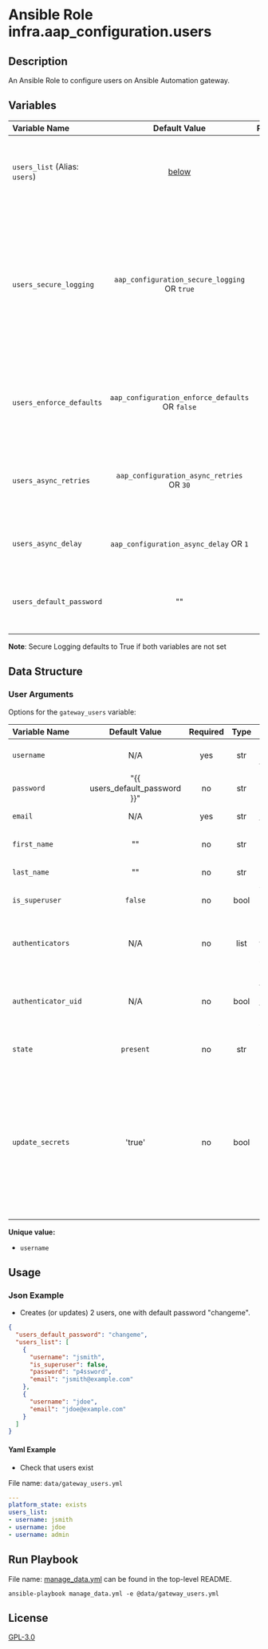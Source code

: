 # Ansible Role infra.aap_configuration.users

## Description

An Ansible Role to configure users on Ansible Automation gateway.

## Variables

| Variable Name                                     |                    Default Value                    | Required | Description                                                                                                                                                 |                                                      |
|:--------------------------------------------------|:---------------------------------------------------:|:--------:|:------------------------------------------------------------------------------------------------------------------------------------------------------------|:----------------------------------------------------:|
| `users_list` (Alias: `users`)  |              [below](#user-arguments)               |   yes    | Data structure describing your user entries described below.                                                                                                |                |
| `users_secure_logging`      |  `aap_configuration_secure_logging` OR `true`   |    no    | Whether or not to include the sensitive user role tasks in the log. Set this value to `True` if you will be providing your sensitive values from elsewhere. |      |
| `users_enforce_defaults`    | `aap_configuration_enforce_defaults` OR `false` |    no    | Whether or not to enforce default option values on only the user role.                                                                                      |      README.md#enforcing-defaults)      |
| `users_async_retries`       |    `aap_configuration_async_retries` OR `30`    |    no    | This variable sets the number of retries to attempt for the role.                                                                                           |  |
| `users_async_delay`         |     `aap_configuration_async_delay` OR `1`      |    no    | This sets the delay between retries for the role.                                                                                                           |  |
| `users_default_password`                   |                         ""                          |    no    | Global variable to set the password for all users.                                                                                                          |                                                      |

**Note**: Secure Logging defaults to True if both variables are not set

## Data Structure

### User Arguments

Options for the `gateway_users` variable:

| Variable Name       |             Default Value             | Required | Type | Description                                                                                                                                                           |
|:--------------------|:-------------------------------------:|:--------:|:----:|:----------------------------------------------------------------------------------------------------------------------------------------------------------------------|
| `username`          |                  N/A                  |   yes    | str  | The username of the user                                                                                                                                              |
| `password`          | "{{ users_default_password }}" |    no    | str  | The password of the user                                                                                                                                              |
| `email`             |                  N/A                  |   yes    | str  | The email of the user                                                                                                                                                 |
| `first_name`        |                  ""                   |    no    | str  | The first name of the user                                                                                                                                            |
| `last_name`         |                  ""                   |    no    | str  | The last name of the user                                                                                                                                             |
| `is_superuser`      |                `false`                |    no    | bool | Whether the user is a superuser                                                                                                                                       |
| `authenticators`    |                 N/A                   |    no    | list | List of authenticators this user is associated with                                                                                                                   |
| `authenticator_uid` |                 N/A                   |    no    | bool | UID coming from the authenticators the user is associated with                                                                                                        |
| `state`             |               `present`               |    no    | str  | Desired state of the resource.                                                                                                                                        |
| `update_secrets`    |                'true'                 |    no    | bool | True will always change password if user specifies password, even if API gives $encrypted$ for password. False will only set the password if other values change too. |

**Unique value:**

- `username`

## Usage

### Json Example

- Creates (or updates) 2 users, one with default password "changeme".

```json
{
  "users_default_password": "changeme",
  "users_list": [
    {
      "username": "jsmith",
      "is_superuser": false,
      "password": "p4ssword",
      "email": "jsmith@example.com"
    },
    {
      "username": "jdoe",
      "email": "jdoe@example.com"
    }
  ]
}
```

#### Yaml Example

- Check that users exist

File name: `data/gateway_users.yml`

```yaml
---
platform_state: exists
users_list:
- username: jsmith
- username: jdoe
- username: admin
```

## Run Playbook

File name: [manage_data.yml](../../README.md#example-ansible-playbook) can be found in the top-level README.

```shell
ansible-playbook manage_data.yml -e @data/gateway_users.yml
```

## License

[GPL-3.0](https://github.com/redhat-cop/aap_configuration#licensing)
